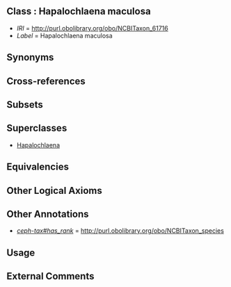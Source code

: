 
## Class : Hapalochlaena maculosa

 * *IRI* = http://purl.obolibrary.org/obo/NCBITaxon_61716
 * *Label* = Hapalochlaena maculosa

## Synonyms


## Cross-references


## Subsets


## Superclasses

 * [Hapalochlaena](../../NCBITaxon/15/NCBITaxon_61715.md)

## Equivalencies


## Other Logical Axioms


## Other Annotations

 * *[ceph-tax#has_rank](../../ceph-tax#has/nk/ceph-tax#has_rank.md)* = http://purl.obolibrary.org/obo/NCBITaxon_species

## Usage


## External Comments

